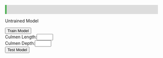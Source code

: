 <html>
<head></head>
    <script src="https://cdn.jsdelivr.net/npm/@tensorflow/tfjs@latest/dist/tf.min.js"></script>
    <script lang="js">
        let numOfFeatures;
        let convertedTrainingData;
        let convertedTestingData;
        const model = tf.sequential();
        function prepareData(){
            let repeat = true;
            const trainingUrl = '/assets/csv/penguins_train.csv';
            const trainingData = tf.data.csv(trainingUrl, {
                columnConfigs: {
                    species: {
                        isLabel: true
                    },
                    culmen_length_mm: {
                        required: true
                    },
                    culmen_depth_mm: {
                        required: true
                    // },
                    // flipper_length_mm: {
                    //     required: true
                    // },
                    // body_mass_g: {
                    //     required: true
                    }
                    // taken only two features, viz, culmen_length_mm and culmen_depth_mm as they
                    // seggregates the dataset in species in best way as per pairplot
                },
                configuredColumnsOnly: true
            });
            // trainingData.take(1).forEachAsync(e => console.log(e));
            // numOfFeatures = (await trainingData.columnNames()).length - 1;
            numOfFeatures = 2;
            // console.log(numOfFeatures);
            // const numOfSamples = 150;
            convertedTrainingData =
                  trainingData.map(({xs, ys}) => {
                      const labels = [
                            ys.species == "Adelie" ? 1 : 0,
                            ys.species == "Chinstrap" ? 1 : 0,
                            ys.species == "Gentoo" ? 1 : 0
                      ] 
                    //   labels is already an array, Object.values not reqd for it
                      return{ xs: Object.values(xs), ys: labels};
                //   });
                  }).batch(18);
            // convertedData.take(10).forEachAsync(e => console.log(e));
            const testingUrl = '/assets/csv/penguins_test.csv';
            const testingData = tf.data.csv(testingUrl, {
                columnConfigs: {
                    species: {
                        isLabel: true
                    },
                    culmen_length_mm: {
                        required: true
                    },
                    culmen_depth_mm: {
                        required: true
                    // },
                    // flipper_length_mm: {
                    //     required: true
                    // },
                    // body_mass_g: {
                    //     required: true
                    }
                    // taken only two features, viz, culmen_length_mm and culmen_depth_mm as they
                    // seggregates the dataset in species in best way as per pairplot
                },
                configuredColumnsOnly: true
            });
            // trainingData.take(1).forEachAsync(e => console.log(e));
            // const numOfFeatures = (await trainingData.columnNames()).length - 1;
            // console.log(numOfFeatures);
            // const numOfSamples = 150;
            convertedTestingData =
                  testingData.map(({xs, ys}) => {
                      const labels = [
                            ys.species == "Adelie" ? 1 : 0,
                            ys.species == "Chinstrap" ? 1 : 0,
                            ys.species == "Gentoo" ? 1 : 0
                      ] 
                    //   labels is already an array, Object.values not reqd for it
                      return{ xs: Object.values(xs), ys: labels};
                //   });
                  }).batch(8);
            // convertedTestingData.take(24).forEachAsync(e => console.log(e));
                }
        async function trainModel(){
            // Math.seedrandom(3);
            model.add(tf.layers.dense({inputShape: [numOfFeatures], activation: "relu", units: 16}));
            model.add(tf.layers.dense({activation: "relu", units: 16}))
            model.add(tf.layers.dense({activation: "relu", units: 8}))
            model.add(tf.layers.dense({activation: "softmax", units: 3}));
            model.compile({loss: "categoricalCrossentropy", optimizer: 'adam', metrics: ['acc']});
            let acc;
            const numOfEpochs = 100;
            await model.fitDataset(convertedTrainingData, 
                             {epochs: numOfEpochs,
                                validationData: convertedTestingData,
                              callbacks:[
                                  new tf.CustomCallback({
                                    onEpochEnd: async(epoch, logs) =>{
                                        // acc = logs.acc;
                                        const bar = document.getElementById("myBar");
                                        bar.style.width = epoch*100/numOfEpochs + 1 + "%";
                                        bar.innerHTML = epoch;
                                        if (epoch == numOfEpochs - 1) {
                                            console.log("Epoch: " + epoch 
                                                  + " Loss: " + logs.loss.toFixed(4) 
                                                  + " Accuracy: " + logs.acc.toFixed(4) 
                                                  + " Val Loss: " + logs.val_loss.toFixed(4) 
                                                  + " Val Accuracy: " + logs.val_acc.toFixed(4));
                                        }
                                    },
                                    // onTrainEnd: async(logs) =>{
                                    //     console.log(Object.keys(logs));
                                        // if (acc>0.5) {
                                        //     repeat = false;
                                        //     console.log(repeat);
                                        // }
                                    // }
                                    }),
                                // tf.callbacks.earlyStopping({monitor: 'acc', patience: 20})
                            ]});
            // return repeat;
        }
        // Run the function run after the page is loaded.
        // document.addEventListener('DOMContentLoaded', run);
        // run (initialize and train model) for few times using while till desired acc achieved
        // let train = true;
        // (async ()=>{
        //     while (train) {
        //         train = await run();
        //     }
        // })();
        // run();
        prepareData();
        // (async ()=>{
        //     for (let i = 0; i < 10; i++) {
        //         Math.seedrandom(i);
        //         console.log('seed = ', i);
        //         await trainModel();
        //     }
        // })();
        // trainModel();
        function train() {
            // user_epochs = Number(document.getElementById("epochs_input").value);
            const test_btn = document.getElementById("test_button");
            const train_btn = document.getElementById("train_button");
            const train_msg = document.getElementById("message");
            test_btn.disabled = true;
            train_btn.disabled = true;
            train_msg.innerHTML = 'Hold on!! Model training';
            trainModel().then(() => {
                test_btn.disabled = false;
                train_btn.disabled = false;
                train_msg.innerHTML = 'Model Trained!! Now test the model';
            });
        }
        function testModel() {
            // Get the user input value and convert it to number
            const input_1 = Number(document.getElementById("cul_len").value);
            const input_2 = Number(document.getElementById("cul_dep").value);
            // const flip_len = Number(document.getElementById("input_3").value);
            // const bod_mas = Number(document.getElementById("input_4").value);
            // Get prediction from the model for user given input. Model prediction
            // is a Tensor
            const prediction = model.predict(tf.tensor2d([input_1, input_2], [1,2]));
            const pIndex = tf.argMax(prediction, axis=1).dataSync();
            const classNames = ["Adelie", "Chinstrap", "Gentoo"];
            // alert(prediction)
            alert(classNames[pIndex])
            // Get the numerical value from the tensor using dataSync() and round it
            // document.getElementById("result").innerHTML = 'Model Prediction: ' + output_number;
        }
        </script>
<body>
    <!-- <h1>Simple Tabular Classifier: Iris Flower</h1> -->
    <div id="myProgress" style="width: 100%; background-color: #ddd;">
        <div id="myBar" style="width: 1%; height: 30px; background-color: #4CAF50; text-align: center; ;line-height: 32px; color: black;">
        </div>
    </div>
    <p id="message">Untrained Model</p>
    <button type="button" id="train_button" onclick="train()">Train Model</button><br>
    <span>Culmen Length:</span><input type="number" id="cul_len" style="width: 4em;"><br>
    <span>Culmen Depth:</span><input type="number" id="cul_dep" style="width: 4em;"><br>
    <button type="button" id="test_button" onclick="testModel()">Test Model</button><br>
</body>
</html>